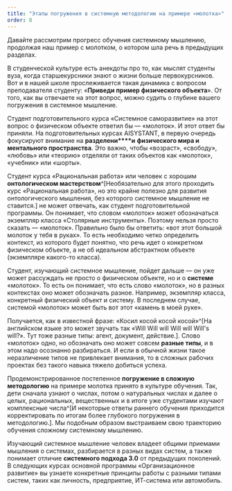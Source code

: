```yaml
---
title: "Этапы погружения в системную методологию на примере «молотка»"
order: 8
---
```




Давайте рассмотрим прогресс обучения системному мышлению, продолжая наш пример с молотком, о котором шла речь в предыдущих разделах.

В студенческой культуре есть анекдоты про то, как мыслят студенты вуза, когда старшекурсники знают о жизни больше первокурсников. Вот и в нашей школе прослеживается такая динамика с вопросом преподавателя студенту: «**Приведи пример физического объекта**». От того, как вы отвечаете на этот вопрос, можно судить о глубине вашего погружения в системное мышление.

Студент подготовительного курса «Системное саморазвитие» на этот вопрос о физическом объекте ответил бы — «молоток». И этот ответ бы приняли. На подготовительных курсах AISYSTANT, в первую очередь фокусируют внимание на **разделени****и** **физического мира и ментального пространства**. Это важно, чтобы «возраст», «свободу», «любовь» или «теорию» отделяли от таких объектов как «молоток», «учебник» или «шорты».

Студент курса «Рациональная работа» или человек с хорошим **онтологическом мастерством**^[Необязательно для этого проходить курс «Рациональная работа», но это крайне полезно для развития онтологического мышления, без которого системное мышление не ставится.] не может отвечать, как студент подготовительной программы. Он понимает, что словом «молоток» может обозначаться экземпляр класса «Столярные инструменты». Поэтому нельзя просто сказать — «молоток». Правильно было бы ответить: «вот этот большой молоток у тебя в руках». То есть необходимо четко определить контекст, из которого будет понятно, что речь идет о конкретном физическом объекте, а не об идеальном абстрактном объекте (экземпляре какого-то класса).

Студент, изучающий системное мышление, пойдет дальше — он уже может рассуждать не просто о физическом объекте, но и о **системе** «молоток». То есть он понимает, что есть слово «молоток», но в разных контекстах оно может обозначать разное. Например, экземпляр класса, конкретный физический объект и систему. В последнем случае, системой «молоток» может быть вот этот «камень в моей руке».

Получается, как в известной фразе: «Косил косой косой косой»^[На английском языке это может звучать так «Will Will will Will will Will's will?». Тут тоже разные типы: агент, документ, действие.]. Слово «молоток» одно, но обозначать оно может совсем **разные типы**, и в этом надо осознанно разбираться. И если в обычной жизни такое неразличение типов не привлекает внимания, то в сложных рабочих проектах без такого навыка тяжело добиться успеха.

Продемонстрированное постепенное **погружение в сложную методологию** на примере молотка принято в культуре обучения. Так, дети сначала узнают о числах, потом о натуральных числах и далее о целых, рациональных, вещественных и в итоге уже студентами изучают комплексные числа^[И некоторые ответы раннего обучения приходится корректировать по итогам более глубокого погружения в методологию.]. Мы подобным образом выстраиваем свою траекторию обучения сложному системному мышлению.

Изучающий системное мышление человек владеет общими приемами мышления о системах, разбирается в разных видах систем, а также понимает отличие **системного подхода 3.0** от предыдущих поколений. В следующих курсах основной программы «Организационное развитие» вы узнаете конкретные принципы работы с разными типами систем, таких как личность, предприятие, ИТ-система или автомобиль.

